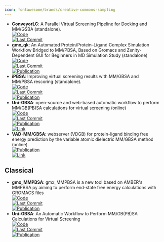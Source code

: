 ```yaml
---
icon: fontawesome/brands/creative-commons-sampling
---
```


- **ConveyorLC**: A Parallel Virtual Screening Pipeline for Docking and MM/GSBA (standalone).  
	[![Code](https://img.shields.io/github/stars/XiaohuaZhangLLNL/conveyorlc?style=for-the-badge&logo=github)](https://github.com/XiaohuaZhangLLNL/conveyorlc)  
	[![Last Commit](https://img.shields.io/github/last-commit/XiaohuaZhangLLNL/conveyorlc?style=for-the-badge&logo=github)](https://github.com/XiaohuaZhangLLNL/conveyorlc)  
- **gmx_qk**: An Automated Protein/Protein–Ligand Complex Simulation Workflow Bridged to MM/PBSA, Based on Gromacs and Zenity-Dependent GUI for Beginners in MD Simulation Study (standalone)  
	[![Code](https://img.shields.io/github/stars/harry-maan/gmx_qk?style=for-the-badge&logo=github)](https://github.com/harry-maan/gmx_qk)  
	[![Last Commit](https://img.shields.io/github/last-commit/harry-maan/gmx_qk?style=for-the-badge&logo=github)](https://github.com/harry-maan/gmx_qk)  
	[![Publication](https://img.shields.io/badge/Publication-Citations:5-blue?style=for-the-badge&logo=bookstack)](https://doi.org/10.1021/acs.jcim.3c00341)  
- **iPBSA**: Improving virtual screening results with MM/GBSA and MM/PBSA rescoring (standalone).  
	[![Code](https://img.shields.io/github/stars/sahakyanhk/iPBSA?style=for-the-badge&logo=github)](https://github.com/sahakyanhk/iPBSA)  
	[![Last Commit](https://img.shields.io/github/last-commit/sahakyanhk/iPBSA?style=for-the-badge&logo=github)](https://github.com/sahakyanhk/iPBSA)  
	[![Publication](https://img.shields.io/badge/Publication-Citations:43-blue?style=for-the-badge&logo=bookstack)](https://doi.org/10.1007/s10822-021-00389-3)  
- **Uni-GBSA**: open-source and web-based automatic workflow to perform MM/GB(PB)SA calculations for virtual screening (online)  
	[![Code](https://img.shields.io/github/stars/dptech-corp/Uni-GBSA?style=for-the-badge&logo=github)](https://github.com/dptech-corp/Uni-GBSA)  
	[![Last Commit](https://img.shields.io/github/last-commit/dptech-corp/Uni-GBSA?style=for-the-badge&logo=github)](https://github.com/dptech-corp/Uni-GBSA)  
	[![Publication](https://img.shields.io/badge/Publication-Citations:0-blue?style=for-the-badge&logo=bookstack)](https://doi.org/10.1093/bib/bbad218/7199492)  
	[![Link](https://img.shields.io/badge/Link-offline-red?style=for-the-badge&logo=xamarin&logoColor=red)](https://labs.dp.tech/projects/uni-gbsa/)  
- **VAD-MM/GBSA**: webserver (VDGB) for protein-ligand binding free energy prediction by the variable atomic dielectric MM/GBSA method (online).  
	[![Publication](https://img.shields.io/badge/Publication-Citations:32-blue?style=for-the-badge&logo=bookstack)](https://doi.org/10.1021/acs.jcim.1c00091)  
	[![Link](https://img.shields.io/badge/Link-offline-red?style=for-the-badge&logo=xamarin&logoColor=red)](http://cadd.zju.edu.cn/vdgb)  

## **Classical**
- **gmx_MMPBSA**: gmx_MMPBSA is a new tool based on AMBER's MMPBSA.py aiming to perform end-state free energy calculations with GROMACS files  
	[![Code](https://img.shields.io/github/stars/Valdes-Tresanco-MS/gmx_MMPBSA?style=for-the-badge&logo=github)](https://github.com/Valdes-Tresanco-MS/gmx_MMPBSA)  
	[![Last Commit](https://img.shields.io/github/last-commit/Valdes-Tresanco-MS/gmx_MMPBSA?style=for-the-badge&logo=github)](https://github.com/Valdes-Tresanco-MS/gmx_MMPBSA)  
	[![Publication](https://img.shields.io/badge/Publication-Citations:914-blue?style=for-the-badge&logo=bookstack)](https://doi.org/10.1021/acs.jctc.1c00645)  
- **Uni-GBSA**: An Automatic Workflow to Perform MM/GB(PB)SA Calculations for Virtual Screening  
	[![Code](https://img.shields.io/github/stars/dptech-corp/Uni-GBSA?style=for-the-badge&logo=github)](https://github.com/dptech-corp/Uni-GBSA)  
	[![Last Commit](https://img.shields.io/github/last-commit/dptech-corp/Uni-GBSA?style=for-the-badge&logo=github)](https://github.com/dptech-corp/Uni-GBSA)  
	[![Publication](https://img.shields.io/badge/Publication-Citations:0-blue?style=for-the-badge&logo=bookstack)](https://doi.org/10.1093/bib/bbad218/7199492)  
